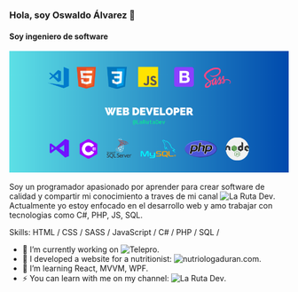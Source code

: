 <!--### Hi, I am Oswaldo Álvarez 👋 -->
<!--#### I’m software engineer-->
### Hola, soy Oswaldo Álvarez 👋
#### Soy ingeniero de software

![I am software engineer](https://raw.githubusercontent.com/OswaldoAJ/OswaldoAJ/main/banner%20github.png)

<!--I’m programmer who is passionate about to make quality software and sharing my knowledge in my youtube channel ![La Ruta Dev](https://youtube.com/@LaRutaDev).
Nowadays I have been focusing on web development, I love working with technologies like C#, PHP, JS, SQL.-->

Soy un programador apasionado por aprender para crear software de calidad y compartir mi conocimiento a traves de mi canal ![La Ruta Dev](https://youtube.com/@LaRutaDev).
Actualmente yo estoy enfocado en el desarrollo web y amo trabajar con tecnologias como C#, PHP, JS, SQL.

Skills: HTML / CSS / SASS / JavaScript / C# / PHP / SQL / 

- 🔭 I’m currently working on ![Telepro](https://telepro.com.mx/).
- 🤖 I developed a website for a nutritionist: ![nutriologaduran.com](https://www.nutriologaduran.com/).
- 🌱 I’m learning React, MVVM, WPF.
- ⚡ You can learn with me on my channel: ![La Ruta Dev](https://youtube.com/@LaRutaDev).








<!--
**OswaldoAJ/OswaldoAJ** is a ✨ _special_ ✨ repository because its `README.md` (this file) appears on your GitHub profile.

Here are some ideas to get you started:

- 🔭 I’m currently working on ...
- 🌱 I’m currently learning ...
- 👯 I’m looking to collaborate on ...
- 🤔 I’m looking for help with ...
- 💬 Ask me about ...
- 📫 How to reach me: ...
- 😄 Pronouns: ...
- ⚡ Fun fact: ...
-->
